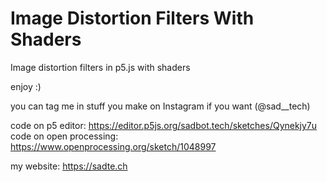 # Image Distortion Filters With Shaders
Image distortion filters in p5.js with shaders

enjoy :)

you can tag me in stuff you make on Instagram if you want (@sad__tech)

code on p5 editor: https://editor.p5js.org/sadbot.tech/sketches/Qynekjy7u
code on open processing: https://www.openprocessing.org/sketch/1048997

my website: https://sadte.ch
